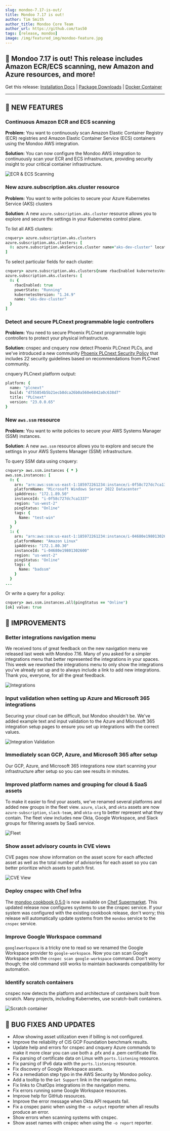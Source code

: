 ```yaml
---
slug: mondoo-7.17-is-out/
title: Mondoo 7.17 is out!
author: Tim Smith
author_title: Mondoo Core Team
author_url: https://github.com/tas50
tags: [release, mondoo]
image: /img/featured_img/mondoo-feature.jpg
---
```


## 🥳 Mondoo 7.17 is out! This release includes Amazon ECR/ECS scanning, new Amazon and Azure resources, and more!

Get this release: [Installation Docs](/cnspec/) | [Package Downloads](https://releases.mondoo.com/cnspec/) | [Docker Container](https://hub.docker.com/r/mondoo/cnspec)

---

## 🎉 NEW FEATURES

### Continuous Amazon ECR and ECS scanning

**Problem:** You want to continuously scan Amazon Elastic Container Registry (ECR) registries and Amazon Elastic Container Service (ECS) containers using the Mondoo AWS integration.

**Solution:** You can now configure the Mondoo AWS integration to continuously scan your ECR and ECS infrastructure, providing security insight to your critical container infrastructure.

![ECR & ECS Scanning](/img/releases/2023-02-14-mondoo-7.17-is-out/ecr_ecs.png)

### New azure.subscription.aks.cluster resource

**Problem:** You want to write policies to secure your Azure Kubernetes Service (AKS) clusters

**Solution:** A new `azure.subscription.aks.cluster` resource allows you to explore and secure the settings in your Kubernetes control plane.

To list all AKS clusters:

```coffee
cnquery> azure.subscription.aks.clusters
azure.subscription.aks.clusters: [
  0: azure.subscription.aksService.cluster name="aks-dev-cluster" location="westeurope"
]
```

To select particular fields for each cluster:

```coffee
cnquery> azure.subscription.aks.clusters{name rbacEnabled kubernetesVersion powerState}
azure.subscription.aks.clusters: [
  0: {
    rbacEnabled: true
    powerState: "Running"
    kubernetesVersion: "1.24.9"
    name: "aks-dev-cluster"
  }
]
```

### Detect and secure PLCnext programmable logic controllers

**Problem:** You need to secure Phoenix PLCnext programmable logic controllers to protect your physical infrastructure.

**Solution:** cnspec and cnquery now detect Phoenix PLCnext PLCs, and we've introduced a new community [Phoenix PLCnext Security Policy](https://github.com/mondoohq/cnspec-policies/blob/main/community/mondoo-phoenix-plcnext-security.mql.yaml) that includes 22 security guidelines based on recommendations from PLCnext community.

cnquery PLCnext platform output:

```coffee
platform: {
  name: "plcnext"
  build: "d755854b5b21ecb8dca26b0a560e6842a0c638d7"
  title: "PLCnext"
  version: "23.0.0.65"
}
```

### New `aws.ssm` resource

**Problem:** You want to write policies to secure your AWS Systems Manager (SSM) instances.

**Solution:** A new `aws.ssm` resource allows you to explore and secure the settings in your AWS Systems Manager (SSM) infrastructure.

To query SSM data using cnquery:

```coffee
cnquery> aws.ssm.instances { * }
aws.ssm.instances: [
  0: {
    arn: "arn:aws:ssm:us-east-1:185972261234:instance/i-0f58c727dc7ca1337"
    platformName: "Microsoft Windows Server 2022 Datacenter"
    ipAddress: "172.1.89.50"
    instanceId: "i-0f58c727dc7ca1337"
    region: "us-west-2"
    pingStatus: "Online"
    tags: {
      Name: "test-win"
    }
  }
  1: {
    arn: "arn:aws:ssm:us-east-1:185972261234:instance/i-04680e19801302600"
    platformName: "Amazon Linux"
    ipAddress: "172.1.80.30"
    instanceId: "i-04680e19801302600"
    region: "us-west-2"
    pingStatus: "Online"
    tags: {
      Name: "badssm"
    }
  }
...
```

Or write a query for a policy:

```coffee
cnquery> aws.ssm.instances.all(pingStatus == "Online")
[ok] value: true
```

## 🧹 IMPROVEMENTS

### Better integrations navigation menu

We received tons of great feedback on the new navigation menu we released last week with Mondoo 7.16. Many of you asked for a simpler integrations menu that better represented the integrations in your spaces. This week we reworked the integrations menu to only show the integrations you've already set up and to always include a link to add new integrations. Thank you, everyone, for all the great feedback.

![Integrations](/img/releases/2023-02-14-mondoo-7.17-is-out/integrations.png)

### Input validation when setting up Azure and Microsoft 365 integrations

Securing your cloud can be difficult, but Mondoo shouldn't be. We've added example text and input validation to the Azure and Microsoft 365 integration setup pages to ensure you set up integrations with the correct values.

![Integration Validation](/img/releases/2023-02-14-mondoo-7.17-is-out/validation.png)

### Immediately scan GCP, Azure, and Microsoft 365 after setup

Our GCP, Azure, and Microsoft 365 integrations now start scanning your infrastructure after setup so you can see results in minutes.

### Improved platform names and grouping for cloud & SaaS assets

To make it easier to find your assets, we've renamed several platforms and added new groups in the fleet view. `azure`, `slack`, and `okta` assets are now `azure-subscription`, `slack-team`, and `okta-org` to better represent what they contain. The fleet view includes new Okta, Google Workspace, and Slack groups for filtering assets by SaaS service.

![Fleet](/img/releases/2023-02-14-mondoo-7.17-is-out/fleet.png)

### Show asset advisory counts in CVE views

CVE pages now show information on the asset score for each affected asset as well as the total number of advisories for each asset so you can better prioritize which assets to patch first.

![CVE View](/img/releases/2023-02-14-mondoo-7.17-is-out/cve.png)

### Deploy cnspec with Chef Infra

The [mondoo cookbook 0.5.0](https://supermarket.chef.io/cookbooks/mondoo/versions/0.5.0) is now available on [Chef Supermarket](https://supermarket.chef.io/). This updated release now configures systems to use the cnspec service. If your system was configured with the existing cookbook release, don't worry; this release will automatically update systems from the `mondoo` service to the `cnspec` service.

### Improve Google Workspace command

`googleworkspace` is a tricky one to read so we renamed the Google Workspace provider to `google-workspace`. Now you can scan Google Workspace with the `cnspec scan google-workspace` command. Don't worry though; the old command still works to maintain backwards compatibility for automation.

### Identify scratch containers

cnspec now detects the platform and architecture of containers built from scratch. Many projects, including Kubernetes, use scratch-built containers.

![Scratch container](/img/releases/2023-02-14-mondoo-7.17-is-out/scratch.png)

## 🐛 BUG FIXES AND UPDATES

- Allow showing asset utilization even if billing is not configured.
- Improve the reliability of CIS GCP Foundation benchmark results.
- Update help and errors for cnspec and cnquery Azure commands to make it more clear you can use both a .pfx and a .pem certificate file.
- Fix parsing of certificate data on Linux with `ports.listening` resource.
- Fix parsing of IPv6 data with the `ports.listening` resource.
- Fix discovery of Google Workspace assets.
- Fix a remediation step typo in the AWS Security by Mondoo policy.
- Add a tooltip to the `Get Support` link in the navigation menu.
- Fix links to ChatOps integrations in the navigation menu.
- Fix errors running some Google Workspace resources.
- Improve help for GitHub resources.
- Improve the error message when Okta API requests fail.
- Fix a cnspec panic when using the `-o output` reporter when all results produce an error.
- Show errors when scanning systems with cnspec.
- Show asset names with cnspec when using the `-o report` reporter.
